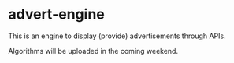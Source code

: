 # advert-engine
This is an engine to display (provide) advertisements through APIs.

Algorithms will be uploaded in the coming weekend.
